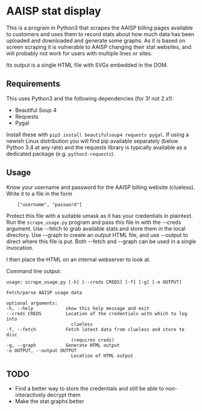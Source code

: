 AAISP stat display
=================

This is a program in Python3 that scrapes the AAISP billing pages available to customers and uses them to record stats about how much data has been uploaded and downloaded and generate some graphs.  As it is based on screen scraping it is vulnerable to AAISP changing their stat websites, and will probably not work for users with multiple lines or sites.

Its output is a single HTML file with SVGs embedded in the DOM.

Requirements
----------

This uses Python3 and the following dependencies (for 3!  not 2.x!):

* Beautiful Soup 4
* Requests
* Pygal

Install these with `pip3 install beautifulsoup4 requests pygal`.  If using a newish Linux distribution you will find pip available separately (below Python 3.4 at any rate) and the requests library is typically available as a dedicated package (e.g. `python3-requests`).

Usage
-----

Know your username and password for the AAISP billing website (clueless).  Write it to a file in the form

        ["username", "password"]

Protect this file with a suitable umask as it has your credentials in plaintext.  Run the `scrape_usage.py` program and pass this file in with the --creds argument.  Use --fetch to grab available stats and store them in the local directory.  Use --graph to create an output HTML file, and use --output to direct where this file is put.  Both --fetch and --graph can be used in a single invocation.

I then place the HTML on an internal webserver to look at.

Command line output:

	usage: scrape_usage.py [-h] [--creds CREDS] [-f] [-g] [-o OUTPUT]

	Fetch/parse AAISP usage data

	optional arguments:
	-h, --help            show this help message and exit
	--creds CREDS         Location of the credentials with which to log into
							clueless
	-f, --fetch           Fetch latest data from clueless and store to disc
							(requires creds)
	-g, --graph           Generate HTML output
	-o OUTPUT, --output OUTPUT
							Location of HTML output


TODO
----

* Find a better way to store the credentials and still be able to non-interactively decrypt them
* Make the stat graphs better